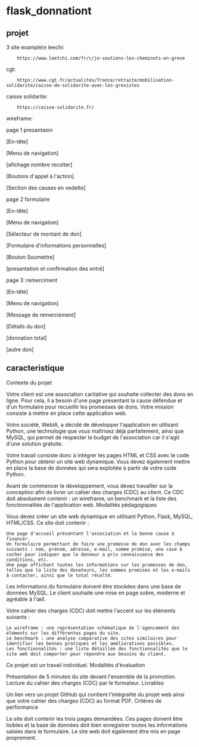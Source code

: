 <h1> flask_donnationt</h1>
<h2>projet</h2>
3 site example\n
leechi:


        https://www.leetchi.com/fr/c/je-soutiens-les-cheminots-en-greve
cgt:

        https://www.cgt.fr/actualites/france/retraite/mobilisation-solidarite/caisse-de-solidarite-avec-les-grevistes
caisse solidarite:

        https://caisse-solidarite.fr/

wireframe:

page 1 presantaion

[En-tête]

[Menu de navigation]

[afichage nombre recolter]

[Boutons d'appel à l'action]

[Section des causes en vedette]


page 2 formulaire

[En-tête]

[Menu de navigation]

[Sélecteur de montant de don]

[Formulaire d'informations personnelles]

[Bouton Soumettre]

[presantation et confirmation des entré]

page 3 :remerciment 

[En-tête]

[Menu de navigation]

[Message de remerciement]

[Détails du don]

[donnation total]

[autre don]


<h2>caracteristique</h2>
Contexte du projet

Votre client est une association caritative qui souhaite collecter des dons en ligne. Pour cela, il a besoin d'une page présentant la cause défendue et d'un formulaire pour recueillir les promesses de dons. Votre mission consiste à mettre en place cette application web.

Votre société, WebIA, a décidé de développer l'application en utilisant Python, une technologie que vous maîtrisez déjà parfaitement, ainsi que MySQL, qui permet de respecter le budget de l'association car il s'agit d'une solution gratuite.

Votre travail consiste donc à intégrer les pages HTML et CSS avec le code Python pour obtenir un site web dynamique. Vous devez également mettre en place la base de données qui sera exploitée à partir de votre code Python.

Avant de commencer le développement, vous devez travailler sur la conception afin de livrer un cahier des charges (CDC) au client. Ce CDC doit absolument contenir : un wireframe, un benchmark et la liste des fonctionnalités de l'application web.
Modalités pédagogiques

Vous devez créer un site web dynamique en utilisant Python, Flask, MySQL, HTML/CSS. Ce site doit contenir :

    Une page d'accueil présentant l'association et la bonne cause à financer.
    Un formulaire permettant de faire une promesse de don avec les champs suivants : nom, prénom, adresse, e-mail, somme promise, une case à cocher pour indiquer que le donneur a pris connaissance des conditions, etc.
    Une page affichant toutes les informations sur les promesses de don, telles que la liste des donateurs, les sommes promises et les e-mails à contacter, ainsi que le total récolté.

Les informations du formulaire doivent être stockées dans une base de données MySQL. Le client souhaite une mise en page sobre, moderne et agréable à l'œil.

Votre cahier des charges (CDC) doit mettre l'accent sur les éléments suivants :

    Le wireframe : une représentation schématique de l'agencement des éléments sur les différentes pages du site.
    Le benchmark : une analyse comparative des sites similaires pour identifier les bonnes pratiques et les améliorations possibles.
    Les fonctionnalités : une liste détaillée des fonctionnalités que le site web doit comporter pour répondre aux besoins du client.

Ce projet est un travail individuel.
Modalités d'évaluation

Présentation de 5 minutes du site devant l'ensemble de la promotion.
Lecture du cahier des charges (CDC) par le formateur.
Livrables

Un lien vers un projet GitHub qui contient l'intégralité du projet web ainsi que votre cahier des charges (CDC) au format PDF.
Critères de performance

Le site doit contenir les trois pages demandées. Ces pages doivent être lisibles et la base de données doit bien enregistrer toutes les informations saisies dans le formulaire. Le site web doit également être mis en page proprement.